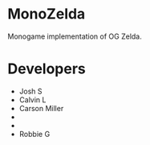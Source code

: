 # MonoZelda
Monogame implementation of OG Zelda.

# Developers
- Josh S
- Calvin L
- Carson Miller
-
-
- Robbie G

